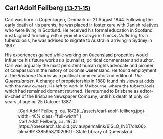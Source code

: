 ## Carl Adolf Feilberg <small>[(13‑71‑15)](https://brisbane.discovereverafter.com/profile/31849362 "Go to Memorial Information" )</small>

Carl was born in Copenhagen, Denmark on 21 August 1844. Following the early death of his parents, he was placed in foster care with Danish relatives who were living in Scotland. He received his formal education in Scotland and England finalising with a year at a college in France. Suffering from tuberculosis, he was advised to migrate to Australia, arriving in Sydney in 1867. 

His experiences gained while working on Queensland properties would influence his future work as a journalist, political commentator and author. Carl was arguably the most persistent human rights advocate and pioneer of compassion in the history of colonial Queensland. He found employment at the  *Brisbane Courier* as a political commentator and editor of *The Queenslander*. A change of proprietorship in 1880 found his views at odds with the new owners. He left to work in Melbourne, where the tuberculosis which had remained dormant returned. He returned to Brisbane as editor-in-chief of the Brisbane Newspaper Company, until his death at only 43 years of age on 25 October 1887.

<figure markdown>
  ![Carl Adolf Feilberg, ca. 1872](../assets/carl-adolf-feilberg.jpg){ width=40% class="full-width" }
  <figcaption markdown>[Carl Adolf Feilberg, ca. 1872](https://onesearch.slq.qld.gov.au/permalink/61SLQ_INST/dls06p/alma99183859582102061) - State Library of Queensland.</figcaption>
</figure>